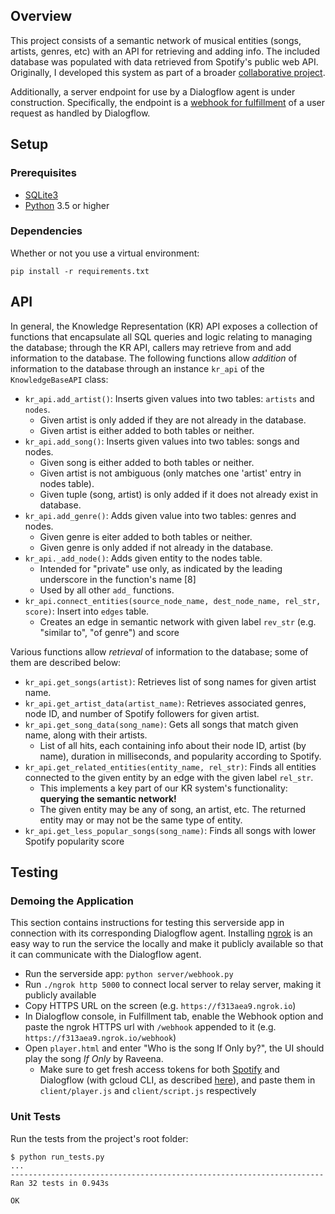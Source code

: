 ## Overview
This project consists of a semantic network of musical entities (songs, artists, genres, etc) with an API for retrieving and adding info. The included database was populated with data retrieved from Spotify's public web API. Originally, I developed this system as part of a broader [collaborative project](https://github.com/MIR-Directed-Research/intelligent-music-recommender).

Additionally, a server endpoint for use by a Dialogflow agent is under construction. Specifically, the endpoint is a [webhook for fulfillment](https://dialogflow.com/docs/fulfillment) of a user request as handled by Dialogflow.

## Setup
### Prerequisites
* [SQLite3](https://www.sqlite.org/download.html)
* [Python](https://www.python.org/downloads/) 3.5 or higher

### Dependencies
Whether or not you use a virtual environment:
```
pip install -r requirements.txt
```

## API
In general, the Knowledge Representation (KR) API exposes a collection of functions that encapsulate all SQL queries and logic relating to managing the database; through the KR API, callers may retrieve from and add information to the database. The following functions allow *addition* of information to the database through an instance `kr_api` of the `KnowledgeBaseAPI` class:

* `kr_api.add_artist()`: Inserts given values into two tables: `artists` and `nodes`.
  * Given artist is only added if they are not already in the database.
  * Given artist is either added to both tables or neither.
* `kr_api.add_song()`: Inserts given values into two tables: songs and nodes.
  * Given song is either added to both tables or neither.
  * Given artist is not ambiguous (only matches one 'artist' entry in nodes table).
  * Given tuple (song, artist) is only added if it does not already exist in database.
* `kr_api.add_genre()`: Adds given value into two tables: genres and nodes.
  * Given genre is eiter added to both tables or neither.
  * Given genre is only added if not already in the database.
* `kr_api._add_node()`: Adds given entity to the nodes table.
  * Intended for "private" use only, as indicated by the leading underscore in the function's name [8]
  * Used by all other `add_` functions.
* `kr_api.connect_entities(source_node_name, dest_node_name, rel_str, score)`: Insert into `edges` table.
  * Creates an edge in semantic network with given label `rev_str` (e.g. "similar to", "of genre") and score

Various functions allow *retrieval* of information to the database; some of them are described below:

* `kr_api.get_songs(artist)`: Retrieves list of song names for given artist name.
* `kr_api.get_artist_data(artist_name)`: Retrieves associated genres, node ID, and number of Spotify followers for given artist.
* `kr_api.get_song_data(song_name)`: Gets all songs that match given name, along with their artists.
  * List of all hits, each containing info about their node ID, artist (by name), duration in milliseconds, and popularity according to Spotify.
* `kr_api.get_related_entities(entity_name, rel_str)`: Finds all entities connected to the given entity by an edge with the given label `rel_str`.
  * This implements a key part of our KR system's functionality: **querying the semantic network!**
  * The given entity may be any of song, an artist, etc. The returned entity may or may not be the same type of entity.
* `kr_api.get_less_popular_songs(song_name)`: Finds all songs with lower Spotify popularity score

## Testing
### Demoing the Application
This section contains instructions for testing this serverside app in connection with its corresponding Dialogflow agent. Installing [ngrok](https://ngrok.com/) is an easy way to run the service the locally and make it publicly available so that it can communicate with the Dialogflow agent.

* Run the serverside app: `python server/webhook.py`
* Run `./ngrok http 5000` to connect local server to relay server, making it publicly available
* Copy HTTPS URL on the screen (e.g. `https://f313aea9.ngrok.io`)
* In Dialogflow console, in Fulfillment tab, enable the Webhook option and paste the ngrok HTTPS url with `/webhook` appended to it (e.g. `https://f313aea9.ngrok.io/webhook`)
* Open `player.html` and enter "Who is the song If Only by?", the UI should play the song _If Only_ by Raveena.
  * Make sure to get fresh access tokens for both [Spotify](https://developer.spotify.com/documentation/web-playback-sdk/quick-start/#authenticating-with-spotify) and Dialogflow (with gcloud CLI, as described [here](https://dialogflow.com/docs/reference/v2-auth-setup)), and paste them in `client/player.js` and `client/script.js` respectively

### Unit Tests
Run the tests from the project's root folder:
```
$ python run_tests.py
...
----------------------------------------------------------------------
Ran 32 tests in 0.943s

OK
```
